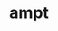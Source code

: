 ---
title: "ampt"
layout: cache
categories: [package, develop-2025-03-09]
meta: {"compilers": ["gcc@=11.4.0"], "num_specs": 1, "num_specs_by_stack": {"hep": 1, "root": 1}, "oss": ["ubuntu22.04"], "platforms": ["linux"], "stacks": ["hep", "root"], "targets": ["x86_64_v3"], "versions": ["2.26-t9b_atlas"]}
spec_details: [{"compiler": "gcc@=11.4.0", "hash": "5zlgqf7gqvzvxhtr4xmxndpqwci73gpk", "os": "ubuntu22.04", "platform": "linux", "size": "-", "stacks": ["hep", "root"], "target": "x86_64_v3", "variants": ["build_system=makefile", "patches=7a9a4f1"], "versions": ["2.26-t9b_atlas"]}]
---